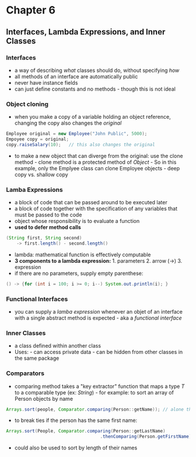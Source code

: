 # Chapter 6
## Interfaces, Lambda Expressions, and Inner Classes  

### Interfaces
- a way of describing *what* classes should do, without specifying *how*
- all methods of an interface are automatically public
- never have instance fields
- can just define constants and no methods - though this is not ideal

### Object cloning
- when you make a copy of a variable holding an object reference, changing the copy also changes the *original*   

```java
Employee original = new Employee("John Public", 5000);
Empoyee copy = original;
copy.raiseSalary(10);   // this also changes the original
```

- to make a new object that can diverge from the original: use the clone method
		- clone method is a protected method of *Object*
		- So in this example, only the Emplyee class can clone Employee objects
		- deep copy vs. shallow copy

### Lamba Expressions
- a block of code that can be passed around to be executed later
- a block of code together with the specification of any variables that must be passed to the code 
- object whose responsibility is to evaluate a function
- **used to defer method calls**

```java
(String first, String second) 
	-> first.length() - second.length()
```
- lambda: mathematical function is effectively computable
- **3 components to a lambda expression:**
		1. parameters
		2. arrow (->)
		3. expression
- if there are no parameters, supply empty parenthese:

```java
() -> {for (int i = 100; i >= 0; i--) System.out.println(i); }
```

### Functional Interfaces
- you can supply a _lamba expression_ whenever an objet of an interface with a single abstract method is expected - aka a *functional interface*

### Inner Classes
- a class defined within another class
- Uses:
		- can access private data
		- can be hidden from other classes in the same package

### Comparators
- comparing method takes a "key extractor" function that maps a type *T* to a comparable type (ex: *String*) 
		- for example: to sort an array of Person objects by name

```java
Arrays.sort(people, Comparator.comparing(Person::getName)); // alone this would sort by name
```

- to break ties if the person has the same first name:

```java
Arrays.sort(People, Comparator.comparing(Person::getLastName)
									.thenComparing(Person.getFirstName));
```

- could also be used to sort by length of their names
	

	























